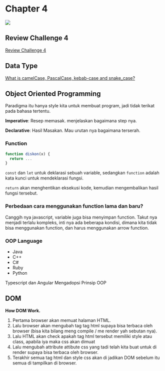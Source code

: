 # Chapter 4

<img src="https://img.shields.io/badge/npm-v12.20.0-blue">

## Review Challenge 4

[Review Challenge 4](./review.md)

## Data Type

[What is camelCase, PascalCase, kebab-case and snake_case?](https://winnercrespo.com/naming-conventions/)

## Object Oriented Programming

Paradigma itu hanya style kita untuk membuat program, jadi tidak terikat pada bahasa tertentu.

**Imperative**: Resep memasak. menjelaskan bagaimana step nya.

**Declarative**: Hasil Masakan. Mau urutan nya bagaimana terserah.

### Function

```js
function diskon(x) {
  return ...
}
```

`const` dan `let` untuk deklarasi sebuah variable, sedangkan `function` adalah kata kunci untuk mendeklarasi fungsi.

`return` akan menghentikan eksekusi kode, kemudian mengembalikan hasil fungsi tersebut.

### Perbedaan cara menggunakan function lama dan baru?

Canggih nya javascript, variable juga bisa menyimpan function. Takut nya menjadi terlalu kompleks, inti nya ada beberapa kondisi, dimana kita tidak bisa menggunakan function, dan harus menggunakan arrow function.

### OOP Language

- Java
- C++
- C#
- Ruby
- Python

Typescript dan Angular Mengadopsi Prinsip OOP

## DOM

**How DOM Work.**

1. Pertama browser akan memuat halaman HTML.
2. Lalu browser akan mengubah tag tag html supaya bisa terbaca oleh browser (bisa kita bilang meng compile / me render yah sebutan nya).
3. Lalu HTML akan check apakah tag html tersebut memiliki style atau class, apabila iya maka css akan dimuat
4. Lalu mengubah attribute attibute css yang tadi telah kita buat untuk di render supaya bisa terbaca oleh browser.
5. Terakhir semua tag html dan style css akan di jadikan DOM sebelum itu semua di tampilkan di browser.
